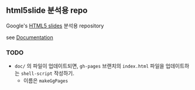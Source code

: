 ## html5slide 분석용 repo

Google's [HTML5 slides](http://code.google.com/p/html5slides/) 분석용 repository

see [Documentation](http://chitacan.github.com/html5slides/)

### TODO

* `doc/` 의 파일이 업데이트되면, `gh-pages` 브랜치의 `index.html` 파일을 업데이트하는 `shell-script` 작성하기.
	* 이름은 `makeGgPages`